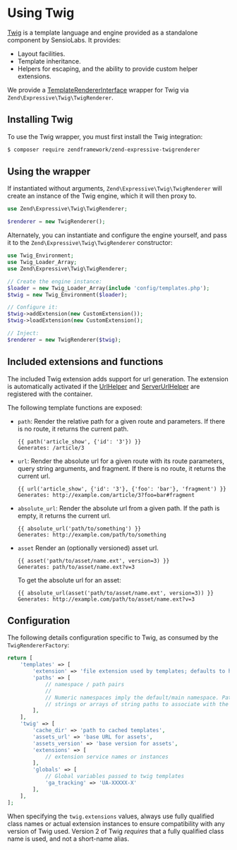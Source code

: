 # Using Twig

[Twig](http://twig.sensiolabs.org/) is a template language and engine provided
as a standalone component by SensioLabs. It provides:

- Layout facilities.
- Template inheritance.
- Helpers for escaping, and the ability to provide custom helper extensions.

We provide a [TemplateRendererInterface](interface.md) wrapper for Twig via
`Zend\Expressive\Twig\TwigRenderer`.

## Installing Twig

To use the Twig wrapper, you must first install the Twig integration:

```bash
$ composer require zendframework/zend-expressive-twigrenderer
```

## Using the wrapper

If instantiated without arguments, `Zend\Expressive\Twig\TwigRenderer` will create
an instance of the Twig engine, which it will then proxy to.

```php
use Zend\Expressive\Twig\TwigRenderer;

$renderer = new TwigRenderer();
```

Alternately, you can instantiate and configure the engine yourself, and pass it
to the `Zend\Expressive\Twig\TwigRenderer` constructor:

```php
use Twig_Environment;
use Twig_Loader_Array;
use Zend\Expressive\Twig\TwigRenderer;

// Create the engine instance:
$loader = new Twig_Loader_Array(include 'config/templates.php');
$twig = new Twig_Environment($loader);

// Configure it:
$twig->addExtension(new CustomExtension());
$twig->loadExtension(new CustomExtension();

// Inject:
$renderer = new TwigRenderer($twig);
```

## Included extensions and functions

The included Twig extension adds support for url generation. The extension is
automatically activated if the [UrlHelper](../helpers/url-helper.md) and
[ServerUrlHelper](../helpers/server-url-helper.md) are registered with the
container.

The following template functions are exposed:

- ``path``: Render the relative path for a given route and parameters. If there
  is no route, it returns the current path.

  ```twig
  {{ path('article_show', {'id': '3'}) }}
  Generates: /article/3
  ```

- ``url``: Render the absolute url for a given route with its route parameters,
  query string arguments, and fragment. If there is no route, it returns the
  current url.

  ```twig
  {{ url('article_show', {'id': '3'}, {'foo': 'bar'}, 'fragment') }}
  Generates: http://example.com/article/3?foo=bar#fragment
  ```

- ``absolute_url``: Render the absolute url from a given path. If the path is
  empty, it returns the current url.

  ```twig
  {{ absolute_url('path/to/something') }}
  Generates: http://example.com/path/to/something
  ```

- ``asset`` Render an (optionally versioned) asset url.

  ```twig
  {{ asset('path/to/asset/name.ext', version=3) }}
  Generates: path/to/asset/name.ext?v=3
  ```

  To get the absolute url for an asset:

  ```twig
  {{ absolute_url(asset('path/to/asset/name.ext', version=3)) }}
  Generates: http://example.com/path/to/asset/name.ext?v=3
  ```

## Configuration

The following details configuration specific to Twig, as consumed by the
`TwigRendererFactory`:

```php
return [
    'templates' => [
        'extension' => 'file extension used by templates; defaults to html.twig',
        'paths' => [
            // namespace / path pairs
            //
            // Numeric namespaces imply the default/main namespace. Paths may be
            // strings or arrays of string paths to associate with the namespace.
        ],
    ],
    'twig' => [
        'cache_dir' => 'path to cached templates',
        'assets_url' => 'base URL for assets',
        'assets_version' => 'base version for assets',
        'extensions' => [
            // extension service names or instances
        ],
        'globals' => [
            // Global variables passed to twig templates
            'ga_tracking' => 'UA-XXXXX-X'
        ],
    ],
];
```

When specifying the `twig.extensions` values, always use fully qualified class
names or actual extension instances to ensure compatibility with any version of
Twig used. Version 2 of Twig _requires_ that a fully qualified class name is
used, and not a short-name alias.
